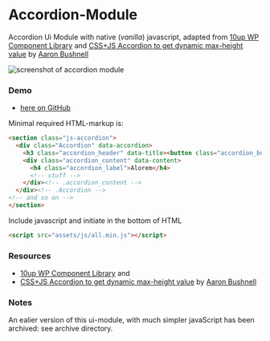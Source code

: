# Accordion-Module

Accordion Ui Module with native (_vanilla_) javascript, adapted from [10up WP Component Library](https://github.com/10up/wp-component-library) and [CSS+JS Accordion to get dynamic max-height value](https://codepen.io/aaronbushnell/pen/eGVdzv) by [Aaron Bushnell](https://aaronmbushnell.com/)

![screenshot of accordion module](http://atelierbram.github.io/Accordion-Module/assets/img/accordion-module-screengrab.png "screenshot of accordion module")

### Demo
- [here on GitHub](http://atelierbram.github.io/Accordion-Module/)

Minimal required HTML-markup is:

```html
<section class="js-accordion">
  <div class="Accordion" data-accordion>
    <h3 class="accordion_header" data-title><button class="accordion_button" type="button">Alorem</button></h3>
    <div class="accordion_content" data-content>
      <h4 class="accordion_label">Alorem</h4>
      <!-- stuff -->
    </div><!-- .accordion_content -->
  </div><!-- .Accordion -->
<!-- and so on -->
</section>
```

Include javascript and initiate in the bottom of HTML

```html
<script src="assets/js/all.min.js"></script>
```

### Resources
- [10up WP Component Library](https://github.com/10up/wp-component-library) and
- [CSS+JS Accordion to get dynamic max-height value](https://codepen.io/aaronbushnell/pen/eGVdzv) by [Aaron Bushnell](https://aaronmbushnell.com/)

### Notes
An ealier version of this ui-module, with much simpler javaScript has been archived: see archive directory.

